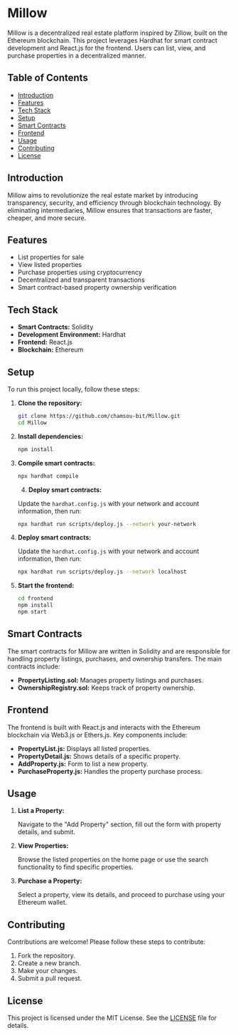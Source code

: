 # Millow

Millow is a decentralized real estate platform inspired by Zillow, built on the Ethereum blockchain. This project leverages Hardhat for smart contract development and React.js for the frontend. Users can list, view, and purchase properties in a decentralized manner.

## Table of Contents

- [Introduction](#introduction)
- [Features](#features)
- [Tech Stack](#tech-stack)
- [Setup](#setup)
- [Smart Contracts](#smart-contracts)
- [Frontend](#frontend)
- [Usage](#usage)
- [Contributing](#contributing)
- [License](#license)

## Introduction

Millow aims to revolutionize the real estate market by introducing transparency, security, and efficiency through blockchain technology. By eliminating intermediaries, Millow ensures that transactions are faster, cheaper, and more secure.

## Features

- List properties for sale
- View listed properties
- Purchase properties using cryptocurrency
- Decentralized and transparent transactions
- Smart contract-based property ownership verification

## Tech Stack

- **Smart Contracts:** Solidity
- **Development Environment:** Hardhat
- **Frontend:** React.js
- **Blockchain:** Ethereum

## Setup

To run this project locally, follow these steps:

1. **Clone the repository:**

   ```bash
   git clone https://github.com/chamsou-bit/Millow.git
   cd Millow
   ```

2. **Install dependencies:**

   ```bash
   npm install
   ```

3. **Compile smart contracts:**

   ```bash
   npx hardhat compile
   ```

   4. **Deploy smart contracts:**

   Update the `hardhat.config.js` with your network and account information, then run:

   ```bash
   npx hardhat run scripts/deploy.js --network your-network
   ```

5. **Deploy smart contracts:**

   Update the `hardhat.config.js` with your network and account information, then run:

   ```bash
   npx hardhat run scripts/deploy.js --network localhost
   ```

6. **Start the frontend:**

   ```bash
   cd frontend
   npm install
   npm start
   ```

## Smart Contracts

The smart contracts for Millow are written in Solidity and are responsible for handling property listings, purchases, and ownership transfers. The main contracts include:

- **PropertyListing.sol:** Manages property listings and purchases.
- **OwnershipRegistry.sol:** Keeps track of property ownership.

## Frontend

The frontend is built with React.js and interacts with the Ethereum blockchain via Web3.js or Ethers.js. Key components include:

- **PropertyList.js:** Displays all listed properties.
- **PropertyDetail.js:** Shows details of a specific property.
- **AddProperty.js:** Form to list a new property.
- **PurchaseProperty.js:** Handles the property purchase process.

## Usage

1. **List a Property:**

   Navigate to the "Add Property" section, fill out the form with property details, and submit.

2. **View Properties:**

   Browse the listed properties on the home page or use the search functionality to find specific properties.

3. **Purchase a Property:**

   Select a property, view its details, and proceed to purchase using your Ethereum wallet.

## Contributing

Contributions are welcome! Please follow these steps to contribute:

1. Fork the repository.
2. Create a new branch.
3. Make your changes.
4. Submit a pull request.

## License

This project is licensed under the MIT License. See the [LICENSE](LICENSE) file for details.
